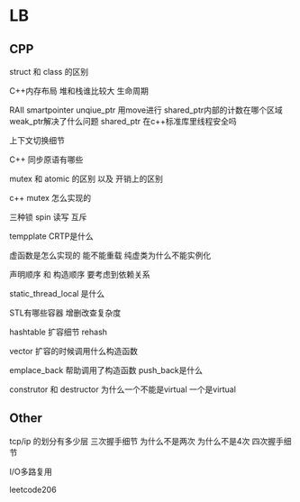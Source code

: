 # LB
## CPP 
struct 和 class 的区别 

C++内存布局 堆和栈谁比较大 生命周期

RAII smartpointer unqiue_ptr 用move进行 shared_ptr内部的计数在哪个区域 weak_ptr解决了什么问题 shared_ptr 在c++标准库里线程安全吗

上下文切换细节

C++ 同步原语有哪些

mutex 和 atomic 的区别 以及 开销上的区别 

c++ mutex 怎么实现的

三种锁 spin 读写 互斥 

tempplate CRTP是什么

虚函数是怎么实现的 能不能重载 纯虚类为什么不能实例化

声明顺序 和 构造顺序 要考虑到依赖关系

static_thread_local 是什么

STL有哪些容器 增删改查复杂度

hashtable 扩容细节 rehash

vector 扩容的时候调用什么构造函数

emplace_back 帮助调用了构造函数 push_back是什么

construtor 和 destructor 为什么一个不能是virtual 一个是virtual

## Other
tcp/ip 的划分有多少层 三次握手细节 为什么不是两次 为什么不是4次 四次握手细节

I/O多路复用

leetcode206